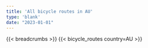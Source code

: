 ```yaml
---
title: 'All bicycle routes in AU'
type: 'blank'
date: "2023-01-01"
---
```


{{< breadcrumbs >}}
{{< bicycle_routes country=AU >}}
